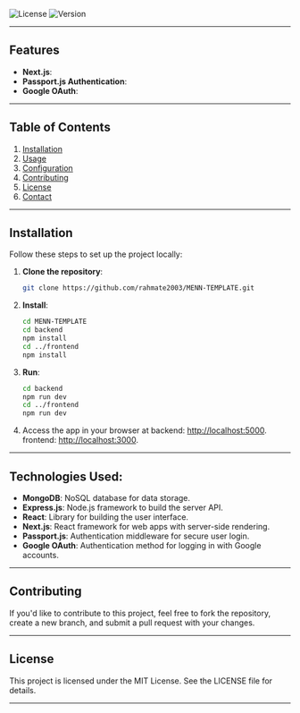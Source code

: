 
![License](https://img.shields.io/badge/license-MIT-blue.svg) <!-- Replace with your project's license -->
![Version](https://img.shields.io/badge/version-1.0.0-green.svg) <!-- Replace with your project's version -->

---

## Features

- **Next.js**:
- **Passport.js Authentication**: 
- **Google OAuth**:

---

## Table of Contents

1. [Installation](#installation)
2. [Usage](#usage)
3. [Configuration](#configuration)
4. [Contributing](#contributing)
5. [License](#license)
6. [Contact](#contact)

---

## Installation

Follow these steps to set up the project locally:

1. **Clone the repository**:
   ```bash
   git clone https://github.com/rahmate2003/MENN-TEMPLATE.git
   ```

2. **Install**:
   ```bash
   cd MENN-TEMPLATE
   cd backend
   npm install
   cd ../frontend
   npm install
   ```

3. **Run**:
   ```bash
   cd backend
   npm run dev
   cd ../frontend
   npm run dev
   ```

4. Access the app in your browser at backend: [http://localhost:5000](http://localhost:5000). frontend: [http://localhost:3000](http://localhost:3000).

---

## Technologies Used:
- **MongoDB**: NoSQL database for data storage.
- **Express.js**: Node.js framework to build the server API.
- **React**: Library for building the user interface.
- **Next.js**: React framework for web apps with server-side rendering.
- **Passport.js**: Authentication middleware for secure user login.
- **Google OAuth**: Authentication method for logging in with Google accounts.

---

## Contributing
If you'd like to contribute to this project, feel free to fork the repository, create a new branch, and submit a pull request with your changes.

---

## License

This project is licensed under the MIT License. See the LICENSE file for details.

---
